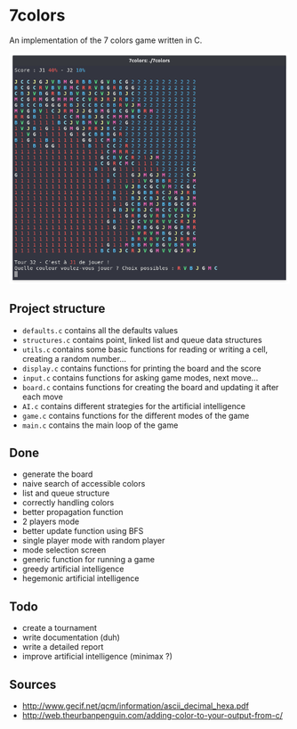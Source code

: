 # 7colors
An implementation of the 7 colors game written in C.

![Preview](preview.png)

## Project structure
* `defaults.c` contains all the defaults values
* `structures.c` contains point, linked list and queue data structures
* `utils.c` contains some basic functions for reading or writing a cell, creating a random number...
* `display.c` contains functions for printing the board and the score
* `input.c` contains functions for asking game modes, next move...
* `board.c` contains functions for creating the board and updating it after each move
* `AI.c` contains different strategies for the artificial intelligence
* `game.c` contains functions for the different modes of the game
* `main.c` contains the main loop of the game

## Done
* generate the board
* naive search of accessible colors
* list and queue structure
* correctly handling colors
* better propagation function
* 2 players mode
* better update function using BFS
* single player mode with random player
* mode selection screen
* generic function for running a game
* greedy artificial intelligence
* hegemonic artificial intelligence

## Todo
* create a tournament
* write documentation (duh)
* write a detailed report
* improve artificial intelligence (minimax ?)

## Sources
* http://www.gecif.net/qcm/information/ascii_decimal_hexa.pdf
* http://web.theurbanpenguin.com/adding-color-to-your-output-from-c/
